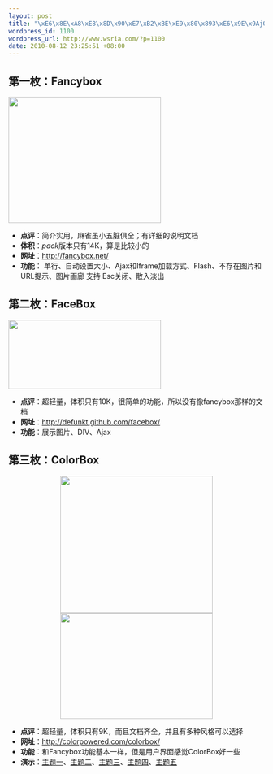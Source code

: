 ```yaml
--- 
layout: post
title: "\xE6\x8E\xA8\xE8\x8D\x90\xE7\xB2\xBE\xE9\x80\x893\xE6\x9E\x9AjQuery\xE9\x81\xAE\xE7\xBD\xA9\xE6\x8F\x92\xE4\xBB\xB6"
wordpress_id: 1100
wordpress_url: http://www.wsria.com/?p=1100
date: 2010-08-12 23:25:51 +08:00
---
```

<h2>第一枚：Fancybox</h2>
<a href="http://www.wsria.com/wp-content/uploads/2010/08/fancybox2.png"><img class="aligncenter size-medium wp-image-1098" title="fancybox2" src="http://www.wsria.com/wp-content/uploads/2010/08/fancybox2-300x248.png" alt="" width="300" height="248" /></a>
<ul>
	<li><strong>点评</strong>：简介实用，麻雀虽小五脏俱全；有详细的说明文档</li>
	<li><strong>体积</strong>：<em>pack</em>版本只有14K，算是比较小的</li>
	<li><strong>网址</strong>：<a title="简介、实用的Fancybox" href="http://fancybox.net/" target="_blank">http://fancybox.net/</a></li>
	<li><strong>功能</strong>：
单行、自动设置大小、Ajax和Iframe加载方式、Flash、不存在图片和URL提示、图片画廊
支持 Esc关闭、散入淡出</li>
</ul>
<h2>第二枚：FaceBox</h2>
<a href="http://www.wsria.com/wp-content/uploads/2010/08/facebox2.png"><img class="aligncenter size-medium wp-image-1102" title="facebox2" src="http://www.wsria.com/wp-content/uploads/2010/08/facebox2-300x136.png" alt="" width="300" height="136" /></a>
<ul>
	<li><strong>点评</strong>：超轻量，体积只有10K，很简单的功能，所以没有像fancybox那样的文档</li>
	<li><strong>网址</strong>：<a href="http://defunkt.github.com/facebox/">http://defunkt.github.com/facebox/</a></li>
	<li><strong>功能</strong>：展示图片、DIV、Ajax</li>
</ul>
<h2>第三枚：ColorBox</h2>
<p style="text-align: center;"><a href="http://www.wsria.com/wp-content/uploads/2010/08/colorbox2.png"><img class="size-medium wp-image-1104 aligncenter" title="colorbox2" src="http://www.wsria.com/wp-content/uploads/2010/08/colorbox2-300x270.png" alt="" width="300" height="270" /></a><a href="http://www.wsria.com/wp-content/uploads/2010/08/colorbox1.png"><img class="size-medium wp-image-1103 aligncenter" title="colorbox1" src="http://www.wsria.com/wp-content/uploads/2010/08/colorbox1-300x208.png" alt="" width="300" height="208" /></a></p>

<ul>
	<li><strong>点评</strong>：超轻量，体积只有9K，而且文档齐全，并且有多种风格可以选择</li>
	<li><strong>网址</strong>：<a href="http://colorpowered.com/colorbox/">http://colorpowered.com/colorbox/</a></li>
	<li><strong>功能</strong>：和Fancybox功能基本一样，但是用户界面感觉ColorBox好一些</li>
	<li><strong>演示</strong>：<a href="http://colorpowered.com/colorbox/core/example1/index.html" target="_blank">主题一</a>、<a href="http://colorpowered.com/colorbox/core/example2/index.html" target="_blank">主题二</a>、<a href="http://colorpowered.com/colorbox/core/example3/index.html" target="_blank">主题三</a>、<a href="http://colorpowered.com/colorbox/core/example4/index.html" target="_blank">主题四</a>、<a href="http://colorpowered.com/colorbox/core/example5/index.html" target="_blank">主题五</a></li>
</ul>
